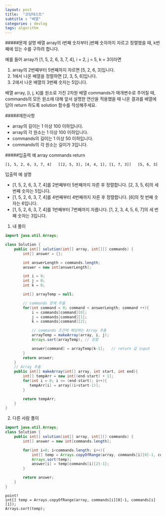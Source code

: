 ```yaml
---
layout: post
title:  "코딩테스트"
subtitle : "배열"
categories : devlog
tags: algorithm
---
```


#####문제 설명
배열 array의 i번째 숫자부터 j번째 숫자까지 자르고 정렬했을 때, k번째에 있는 수를 구하려 합니다.

예를 들어 array가 [1, 5, 2, 6, 3, 7, 4], i = 2, j = 5, k = 3이라면

1. array의 2번째부터 5번째까지 자르면 [5, 2, 6, 3]입니다.
2. 1에서 나온 배열을 정렬하면 [2, 3, 5, 6]입니다.
3. 2에서 나온 배열의 3번째 숫자는 5입니다.

배열 array, [i, j, k]를 원소로 가진 2차원 배열 commands가 매개변수로 주어질 때, commands의 모든 원소에 대해 앞서 설명한 연산을 적용했을 때 나온 결과를 배열에 담아 return 하도록 solution 함수를 작성해주세요.

#####제한사항
- array의 길이는 1 이상 100 이하입니다.
- array의 각 원소는 1 이상 100 이하입니다.
- commands의 길이는 1 이상 50 이하입니다.
- commands의 각 원소는 길이가 3입니다.

#####입출력 예
array	commands	return
```
[1, 5, 2, 6, 3, 7, 4]	[[2, 5, 3], [4, 4, 1], [1, 7, 3]]	[5, 6, 3]
```
입출력 예 설명
- [1, 5, 2, 6, 3, 7, 4]를 2번째부터 5번째까지 자른 후 정렬합니다. [2, 3, 5, 6]의 세 번째 숫자는 5입니다.
- [1, 5, 2, 6, 3, 7, 4]를 4번째부터 4번째까지 자른 후 정렬합니다. [6]의 첫 번째 숫자는 6입니다.
- [1, 5, 2, 6, 3, 7, 4]를 1번째부터 7번째까지 자릅니다. [1, 2, 3, 4, 5, 6, 7]의 세 번째 숫자는 3입니다.



1. 내 풀이
```JAVA
import java.util.Arrays;

class Solution {
    public int[] solution(int[] array, int[][] commands) {
        int[] answer = {};

        int answerLength = commands.length;
        answer = new int[answerLength];

        int i = 0;
        int j = 0;
        int k = 0;

        int[] arrayTemp = null;

        // commands 문제 추출
        for(int command = 0; command < answerLength; command ++){
            i = commands[command][0];
            j = commands[command][1];
            k = commands[command][2];

            // commands 조건에 해당하는 Array 추출
            arrayTemp = makeArray(array, i, j);
            Arrays.sort(arrayTemp); // 정렬

            answer[command] = arrayTemp[k-1];   // return 값 input
        }
        return answer;
    }
    // Array 추출
    public int[] makeArray(int[] array, int start, int end){
        int[] tempArr = new int[(end-start) + 1];
        for(int i = 0; i <= (end-start); i++){
           tempArr[i] = array[(i+start-1)];
        }

        return tempArr;
    }
}
```

2. 다른 사람 풀이
```JAVA
import java.util.Arrays;
class Solution {
    public int[] solution(int[] array, int[][] commands) {
        int[] answer = new int[commands.length];

        for(int i=0; i<commands.length; i++){
            int[] temp = Arrays.copyOfRange(array, commands[i][0]-1, commands[i][1]);
            Arrays.sort(temp);
            answer[i] = temp[commands[i][2]-1];
        }

        return answer;
    }
}
```

```
point!
int[] temp = Arrays.copyOfRange(array, commands[i][0]-1, commands[i][1]);
Arrays.sort(temp);
```
